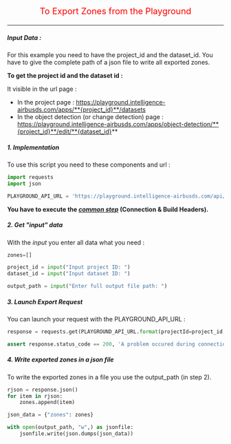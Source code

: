 <p style='text-align: center; color: red; font-size: 20px;'>To Export Zones from the Playground</p>

-----------------

##### Input Data :

For this example you need to have the project_id and the dataset_id.
You have to give the complete path of a json file to write all exported zones.

**To get the project id and the dataset id :**

It visible in the url page :

- In the project page : https://playground.intelligence-airbusds.com/apps/**{project_id}**/datasets
- In the object detection (or change detection) page : https://playground.intelligence-airbusds.com/apps/object-detection/**{project_id}**/edit/**{dataset_id}**

##### 1. Implementation

To use this script you need to these components and url :

```python
import requests
import json

PLAYGROUND_API_URL = 'https://playground.intelligence-airbusds.com/api/zones?project_id={projectId}&dataset_id={datasetId}'
```

**You have to execute the *[common step](connection_build_header_step.md)* (Connection & Build Headers).**

##### 2. Get "input" data

With the *input* you enter all data what you need :

```python
zones=[]

project_id = input("Input project ID: ")
dataset_id = input("Input dataset ID: ")

output_path = input("Enter full output file path: ")
```

##### 3. Launch Export Request

You can launch your request with the PLAYGROUND_API_URL :

```python
response = requests.get(PLAYGROUND_API_URL.format(projectId=project_id, datasetId=dataset_id), headers=HEADERS)

assert response.status_code == 200, 'A problem occured during connection with the Playground'
```

##### 4. Write exported zones in a json file

To write the exported zones in a file you use the output_path (in step 2).

```python
rjson = response.json()
for item in rjson:
    zones.append(item)

json_data = {"zones": zones}

with open(output_path, "w",) as jsonfile:
    jsonfile.write(json.dumps(json_data))
```
